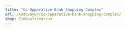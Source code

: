 ```yaml
---
title: "Co-Opperative Bank Shopping Complex"
url: /koduvayur/co-opperative-bank-shopping-complex/
shop: Einkaufszentrum
---
```

